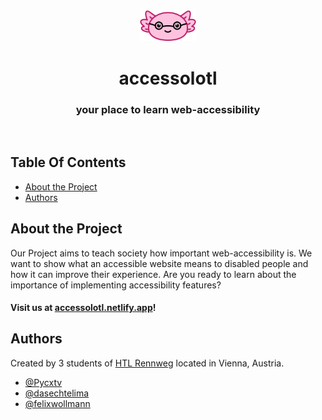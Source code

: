 
<div align="center">
  <a href="https://github.com/A11y-Game/A11y-Game">
    <img src="public/accessolotl-logo.svg" alt="Accessolotl logo" width="90">
  </a>
<h1>accessolotl</h1>
<h3>your place to learn web-accessibility</h3>
</div>
<br>

## Table Of Contents

* [About the Project](#about-the-project)
* [Authors](#authors)

## About the Project

Our Project aims to teach society how important web-accessibility is. We want to show what an accessible website means to disabled people and how it can improve their experience. Are you ready to learn about the importance of implementing accessibility features?
#### Visit us at [accessolotl.netlify.app](https://accessolotl.netlify.app/)!

## Authors

Created by 3 students of [HTL Rennweg](https://www.htl.rennweg.at/) located in Vienna, Austria.
* [@Pycxtv](https://github.com/Pycxtv)
* [@dasechtelima](https://github.com/dasechtelima)
* [@felixwollmann](https://github.com/felixwollmann)
